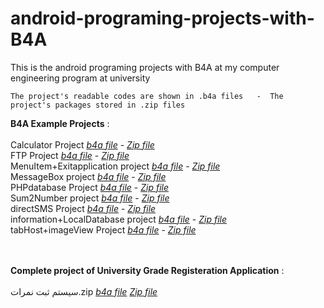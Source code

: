# android-programing-projects-with-B4A
This is the android programing projects with B4A at my computer engineering program at university


    The project's readable codes are shown in .b4a files   -  The project's packages stored in .zip files

**B4A Example Projects** :   <br />  <br />
                  Calculator Project   [_b4a file_](https://github.com/pouyasattari/B4A-android-programming-Examples/blob/main/Calculator%20Project.b4a) - [_Zip file_](https://github.com/pouyasattari/B4A-android-programming-Examples/blob/main/ZIP%20Files/Calculator%20Project.zip) <br />
                  FTP Project  [_b4a file_](https://github.com/pouyasattari/B4A-android-programming-Examples/blob/main/FTP%20Project.b4a) - [_Zip file_](https://github.com/pouyasattari/B4A-android-programming-Examples/blob/main/ZIP%20Files/FTP%20Project.zip) <br />
                  MenuItem+Exitapplication project  [_b4a file_](https://github.com/pouyasattari/B4A-android-programming-Examples/blob/main/MenuItem%2BExitapplication%20project.b4a) - [_Zip file_](https://github.com/pouyasattari/B4A-android-programming-Examples/blob/main/ZIP%20Files/MenuItem%2BExitapplication%20project.zip)  <br />
                  MessageBox project  [_b4a file_](https://github.com/pouyasattari/B4A-android-programming-Examples/blob/main/MessageBox%20project.b4a) - [_Zip file_](https://github.com/pouyasattari/B4A-android-programming-Examples/blob/main/ZIP%20Files/MessageBox%20project.zip)  <br />
                  PHPdatabase Project  [_b4a file_](https://github.com/pouyasattari/B4A-android-programming-Examples/blob/main/PHPdatabase%20Project.b4a) - [_Zip file_](https://github.com/pouyasattari/B4A-android-programming-Examples/blob/main/ZIP%20Files/PHPdatabase%20%20Project.zip)  <br />
                  Sum2Number project  [_b4a file_](https://github.com/pouyasattari/B4A-android-programming-Examples/blob/main/Sum2Number%20project.b4a) - [_Zip file_](https://github.com/pouyasattari/B4A-android-programming-Examples/blob/main/ZIP%20Files/Sum2Number%20project.zip)  <br />
                  directSMS Project  [_b4a file_](https://github.com/pouyasattari/B4A-android-programming-Examples/blob/main/directSMS%20Project.b4a) - [_Zip file_](https://github.com/pouyasattari/B4A-android-programming-Examples/blob/main/ZIP%20Files/directSMS%20Project.zip)  <br />
                  information+LocalDatabase project  [_b4a file_](https://github.com/pouyasattari/B4A-android-programming-Examples/blob/main/information%2BLocalDatabase%20project.b4a) - [_Zip file_](https://github.com/pouyasattari/B4A-android-programming-Examples/blob/main/ZIP%20Files/information%2BLocalDatabase%20project.zip)  <br />
                  tabHost+imageView Project  [_b4a file_](https://github.com/pouyasattari/B4A-android-programming-Examples/blob/main/tabHost%2BimageView%20Project.b4a) - [_Zip file_](https://github.com/pouyasattari/B4A-android-programming-Examples/blob/main/ZIP%20Files/tabHost%2BimageView%20Project.zip)  <br /> <br /> <br /> 
                  
       


**Complete project of University Grade Registeration Application** :  <br />   <br />  سیستم ثبت نمرات.zip  [_b4a file_](https://github.com/pouyasattari/B4A-android-programming-Examples/blob/main/%D8%B3%DB%8C%D8%B3%D8%AA%D9%85%20%D8%AB%D8%A8%D8%AA%20%D9%86%D9%85%D8%B1%D8%A7%D8%AA%2C%20save%20educational%20scores.b4a)  [_Zip file_](https://github.com/pouyasattari/B4A-android-programming-Examples/blob/main/ZIP%20Files/%D8%B3%DB%8C%D8%B3%D8%AA%D9%85%20%D8%AB%D8%A8%D8%AA%20%D9%86%D9%85%D8%B1%D8%A7%D8%AA.zip)
<br /> <br /> 
